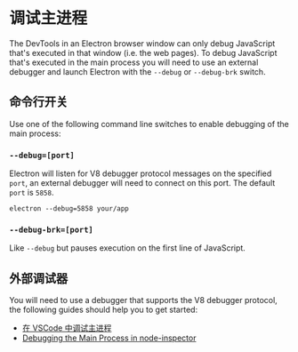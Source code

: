 # 调试主进程

The DevTools in an Electron browser window can only debug JavaScript that's executed in that window (i.e. the web pages). To debug JavaScript that's executed in the main process you will need to use an external debugger and launch Electron with the `--debug` or `--debug-brk` switch.

## 命令行开关

Use one of the following command line switches to enable debugging of the main process:

### `--debug=[port]`

Electron will listen for V8 debugger protocol messages on the specified `port`, an external debugger will need to connect on this port. The default `port` is `5858`.

```shell
electron --debug=5858 your/app
```

### `--debug-brk=[port]`

Like `--debug` but pauses execution on the first line of JavaScript.

## 外部调试器

You will need to use a debugger that supports the V8 debugger protocol, the following guides should help you to get started:

- [在 VSCode 中调试主进程](debugging-main-process-vscode.md)
- [Debugging the Main Process in node-inspector](debugging-main-process-node-inspector.md)